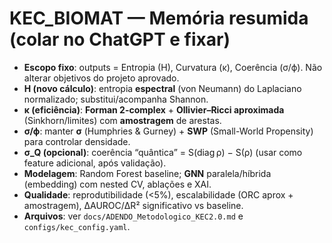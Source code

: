 # KEC_BIOMAT — Memória resumida (colar no ChatGPT e fixar)
- **Escopo fixo**: outputs = Entropia (H), Curvatura (κ), Coerência (σ/ϕ). Não alterar objetivos do projeto aprovado.
- **H (novo cálculo)**: entropia **espectral** (von Neumann) do Laplaciano normalizado; substitui/acompanha Shannon.
- **κ (eficiência)**: **Forman 2-complex** + **Ollivier–Ricci aproximada** (Sinkhorn/limites) com **amostragem** de arestas.
- **σ/ϕ**: manter **σ** (Humphries & Gurney) + **SWP** (Small-World Propensity) para controlar densidade.
- **σ_Q (opcional)**: coerência “quântica” = S(diag ρ) − S(ρ) (usar como feature adicional, após validação).
- **Modelagem**: Random Forest baseline; **GNN** paralela/híbrida (embedding) com nested CV, ablações e XAI.
- **Qualidade**: reprodutibilidade (<5%), escalabilidade (ORC aprox + amostragem), ΔAUROC/ΔR² significativo vs baseline.
- **Arquivos**: ver `docs/ADENDO_Metodologico_KEC2.0.md` e `configs/kec_config.yaml`.

